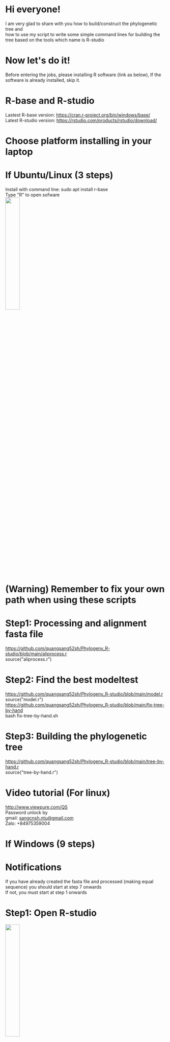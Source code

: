 # Hi everyone!
I am very glad to share with you how to build/construct the phylogenetic tree and<br/>
how to use my script to write some simple command lines for building the tree based on the tools which name is R-studio
# Now let's do it!
Before entering the jobs, please installing R software (link as below), If the software is already installed, skip it. 
# R-base and R-studio
Lastest R-base version: https://cran.r-project.org/bin/windows/base/<br/>
Latest R-studio version: https://rstudio.com/products/rstudio/download/
# Choose platform installing in your laptop
# If Ubuntu/Linux (3 steps)
Install with command line: sudo apt install r-base<br/>
Type "R" to open sofware<br/>
<img src="https://user-images.githubusercontent.com/51614765/98063834-87091300-1e83-11eb-815c-3c4d454967d1.png" width="30%"></img> 
# (Warning) Remember to fix your own path when using these scripts 
# Step1: Processing and alignment fasta file<br/>
https://github.com/quangsang52sh/Phylogeny_R-studio/blob/main/aliprocess.r<br/>
source("aliprocess.r")<br/>
# Step2: Find the best modeltest<br/>
https://github.com/quangsang52sh/Phylogeny_R-studio/blob/main/model.r<br/>
source("model.r")<br/>
https://github.com/quangsang52sh/Phylogeny_R-studio/blob/main/fix-tree-by-hand<br/>
bash fix-tree-by-hand.sh<br/>
# Step3: Building the phylogenetic tree<br/>
https://github.com/quangsang52sh/Phylogeny_R-studio/blob/main/tree-by-hand.r<br/>
source("tree-by-hand.r")<br/>
# Video tutorial (For linux)
http://www.viewpure.com/QS<br/>
Password unlock by <br/>
gmail: sangcnsh.ntu@gmail.com <br/>
Zalo: +84975359004<br/>
# If Windows (9 steps)
# Notifications
If you have already created the fasta file and processed (making equal sequence) you should start at step 7 onwards<br/> 
If not, you must start at step 1 onwards<br/>
# Step1: Open R-studio<br/>
<img src="https://user-images.githubusercontent.com/51614765/98062932-8a030400-1e81-11eb-9902-6247af9477f2.png" width="30%"></img><br/>
The interface includes 4 regions <br/>
1. Code editor <br/>
2. Data container and variables <br/>
3. Command line <br/>
4. Help, files and results <br/>
# Step2: In command line region: <br/>
Type: getwd()    -----  This is the location folder to contain your data <br/>
Results here "C:/Users/PC/Documents" <br/>
# Step3: Create fasta file format and save file name filename.txt <br/>
It will easy when you are using Notepad++ to format data (Recommended) <br/>
Free download here: https://notepad-plus-plus.org/downloads/<br/>
Open "filename.txt" by notepad++<br/>
Replace gap '-' into 'N' <br/>
Replace space ' ' into '_' <br/>
<img src="https://user-images.githubusercontent.com/51614765/98324187-2cf08500-201e-11eb-97f8-7893756c126f.png" width="15%"></img> <br/>
# Step4: Alignment<br/>
Copy script from this link and paste in Command line region<br/>
https://github.com/quangsang52sh/Phylogeny_R-studio/blob/main/alignment_window.r <br/>
Choose "filename.txt" from new window tab<br/>
<img src="https://user-images.githubusercontent.com/51614765/98324187-2cf08500-201e-11eb-97f8-7893756c126f.png" width="15%"></img> <img src="https://user-images.githubusercontent.com/51614765/98324248-53162500-201e-11eb-95c9-80e46f4e7399.png" width="15%"></img> <br/>
Output file will gonna be saved into your folder of Step2 <br/>
# Step5: Processing <br/>
Copy script from this link and paste in Command line region<br/>
https://github.com/quangsang52sh/Phylogeny_R-studio/blob/main/Processing_alignment.r <br/>
Choose "alignment_sequence.fasta" from new window tab<br/>
<img src="https://user-images.githubusercontent.com/51614765/98324986-4bf01680-2020-11eb-97b8-9aa3e537f3e8.png" width="15%"></img> <img src="https://user-images.githubusercontent.com/51614765/98324985-4a265300-2020-11eb-9145-d7eb0b55c1c9.png" width="15%"></img> <br/>
output file is gonna be save into your folder of Step2 <br/>
# Step6: Make equal sequence (Cutting head and tail) <br/>
Open Bioedit<br/>
In mode part, change to edit for repairing sequence<br/>
<img src="https://user-images.githubusercontent.com/51614765/98325696-ff0d3f80-2021-11eb-85e5-86a45ecad1cf.png" width="23%"></img> <img src="https://user-images.githubusercontent.com/51614765/98325711-046a8a00-2022-11eb-8e4c-f865d5253cd1.png" width="23%"></img> <img src="https://user-images.githubusercontent.com/51614765/98325719-0896a780-2022-11eb-9ed8-2d48167a9fea.png" width="23%"></img> <img src="https://user-images.githubusercontent.com/51614765/98325726-0b919800-2022-11eb-90cb-b49f19f2566f.png" width="23%"></img> <br/>
# Step7: Modeltest (Finding the best model for building tree)
Copy script from this link and paste in Command line region<br/>
https://github.com/quangsang52sh/Phylogeny_R-studio/blob/main/model_window.r<br/>
Choose "processing_alignment.fasta" from new window tab<br/>
<img src="https://user-images.githubusercontent.com/51614765/98326969-18fc5180-2025-11eb-8d25-c6b0fa81aee8.png" width="23%"></img> <img src="https://user-images.githubusercontent.com/51614765/98326976-1e599c00-2025-11eb-9f37-7637da31f885.png" width="23%"></img> <br/>
Choose min AIC value <br/>
<img src="https://user-images.githubusercontent.com/51614765/98326982-21ed2300-2025-11eb-8c5c-455f5a4cad0a.png" width="23%"></img> <br/>
Finding the best model in output model.txt by notepad++ <br/>
<img src="https://user-images.githubusercontent.com/51614765/98326992-2580aa00-2025-11eb-87f7-51422d6b7c45.png" width="23%"></img> <br/>
Output "model.txt" will be saved in folder of Step2
# Step8: Building the phylogenetic tree
Copy script from this link and paste in Command line region<br/>
https://github.com/quangsang52sh/Phylogeny_R-studio/blob/main/tree_by_hand_window.r<br/>
Rename the line "fix here" with the best model you are choosing in Step 7 <br/>
<img src="https://user-images.githubusercontent.com/51614765/98494978-c911ca80-2270-11eb-875f-084b306881d3.png" width="15%"></img> <br/>
Relaxing and drinking coffee for a while :D <br/>
It will take the times depending on your data <br/>
<img src="https://user-images.githubusercontent.com/51614765/98495064-f1012e00-2270-11eb-820b-0254be031964.png" width="15%"></img> <br/>
The phylogenetic tree will temporarily illustrate in "help and results" region if you have done (see step1)<br/>
<img src="https://user-images.githubusercontent.com/51614765/98495070-f3638800-2270-11eb-9db5-8603fb518e32.png" width="15%"></img> <br/>
Looking detail your model by the command line "your_model" <br/>
<img src="https://user-images.githubusercontent.com/51614765/98495729-6e796e00-2272-11eb-8893-1b024347232b.png" width="15%"></img> <br/>
Output "Yourtree.tre" will be saved in folder of Step2 <br/>
# Step9: Showing your results in Mega software
Opening Mega software and enjoy!<br/>
<img src="https://user-images.githubusercontent.com/51614765/98496536-68848c80-2274-11eb-8447-0868e34752c7.png" width="15%"></img> <img src="https://user-images.githubusercontent.com/51614765/98496540-6a4e5000-2274-11eb-8625-032abe6ce0de.png" width="15%"></img> <br/>
# Done here and good luck!  
# Contact me if you make any trouble
gmail: sangcnsh.ntu@gmail.com <br/>
Mobile and Zalo: +84975359004<br/>


